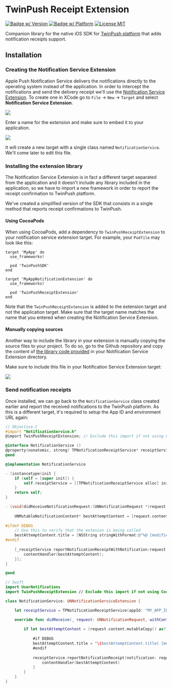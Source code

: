 TwinPush Receipt Extension
==================

[![Badge w/ Version](https://cocoapod-badges.herokuapp.com/v/TwinPushReceiptExtension/badge.png)](https://cocoapods.org/pods/TwinPushReceiptExtension)
[![Badge w/ Platform](https://cocoapod-badges.herokuapp.com/p/TwinPushReceiptExtension/badge.svg)](https://cocoapods.org/pods/TwinPushReceiptExtension)
[![License MIT](https://go-shields.herokuapp.com/license-MIT-blue.png)](https://github.com/TwinPush/ios-sdk/blob/master/LICENSE)

Companion library for the native iOS SDK for [TwinPush platform](http://twinpush.com) that adds notification receipts support.

## Installation


### Creating the Notification Service Extension

Apple Push Notification Service delivers the notifications directly to the operating system instead of the application. In order to intercept the notifications and send the delivery receipt we'll use the [Notification Service Extension](https://developer.apple.com/reference/usernotifications/unnotificationserviceextension). To create one in XCode go to `File` -> `New` -> `Target` and select **Notification Service Extension**.

![](http://i.imgur.com/G34LtGh.png)

Enter a name for the extension and make sure to embed it to your application.

![](http://i.imgur.com/6ZCGEuq.png)

It will create a new target with a single class named `NotificationService`. We'll come later to edit this file.

### Installing the extension library

The Notification Service Extension is in fact a different target separated from the application and it doesn't include any library included in the application, so we have to import a new framework in order to report the receipt confirmation to TwinPush platform.

We've created a simplified version of the SDK that consists in a single method that reports receipt confirmations to TwinPush.

#### Using CocoaPods
When using CocoaPods, add a dependency to `TwinPushReceiptExtension` to your notification service extension target. For example, your `Podfile` may look like this:

```
target 'MyApp' do
  use_frameworks!

  pod 'TwinPushSDK'
end

target 'MyAppNotificationExtension' do
  use_frameworks!

  pod 'TwinPushReceiptExtension'
end
```

Note that the `TwinPushReceiptExtension` is added to the extension target and not the application target. Make sure that the target name matches the name that you entered when creating the Notification Service Extension.

#### Manually copying sources

Another way to include the library in your extension is manually copying the source files to your project. To do so, go to the Github repository and copy the content of [the library code provided](https://github.com/TwinPush/ios-sdk/blob/master/TwinPushReceiptExtension/TPNotificationReceiptService.swift) in your Notification Service Extension directory.

Make sure to include this file in your Notification Service Extension target:

![](https://i.imgur.com/qXMsx4d.png)

### Send notification receipts

Once installed, we can go back to the `NotificationService` class created earlier and report the received notifications to the TwinPush  platform. As this is a different target, it's required to setup the App ID and environment URL again:


~~~objective-c
// Objective-C
#import "NotificationService.h"
@import TwinPushReceiptExtension; // Exclude this import if not using CocoaPods 

@interface NotificationService ()
@property(nonatomic, strong) TPNotificationReceiptService* receiptService;
@end

@implementation NotificationService

- (instancetype)init {
    if (self = [super init]) {
        self.receiptService = [[TPNotificationReceiptService alloc] initWithAppId:@"MY_APP_ID" subdomain:@"TP_SUBDOMAIN"];
    }
    return self;
}

- (void)didReceiveNotificationRequest:(UNNotificationRequest *)request withContentHandler:(void (^)(UNNotificationContent * _Nonnull))contentHandler {
    
    UNMutableNotificationContent* bestAttemptContent = [request.content mutableCopy];
    
#ifdef DEBUG
    // Use this to verify that the extenion is being called
    bestAttemptContent.title = [NSString stringWithFormat:@"%@ [modified]", bestAttemptContent.title];
#endif
    
    [_receiptService reportNotificationReceiptWithNotification:request.content onComplete:^{
        contentHandler(bestAttemptContent);
    }];
}

@end
~~~
~~~swift
// Swift
import UserNotifications
import TwinPushReceiptExtension // Exclude this import if not using CocoaPods

class NotificationService: UNNotificationServiceExtension {

    let receiptService = TPNotificationReceiptService(appId: "MY_APP_ID", subdomain: "TP_SUBDOMAIN")

    override func didReceive(_ request: UNNotificationRequest, withContentHandler contentHandler: @escaping (UNNotificationContent) -> Void) {
        
        if let bestAttemptContent = (request.content.mutableCopy() as? UNMutableNotificationContent) {
            
            #if DEBUG
            bestAttemptContent.title = "\(bestAttemptContent.title) [modified]"
            #endif
            
            receiptService.reportNotificationReceipt(notification: request.content) {
                contentHandler(bestAttemptContent)
            }
        }
    }
}
~~~
